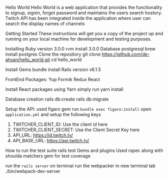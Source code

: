 Hello World
Hello World is a web application that provides the functionality to signup, signin, forgot password and maintains the users search hostory. Twitch API has been integrated inside the application where user can search the display names of channels

Getting Started
These instructions will get you a copy of the project up and running on your local machine for development and testing purposes.

Installing
Ruby version 3.0.0
rvm install 3.0.0
Database postgresql
brew install postgres
Clone the repository
git clone https://github.com/de-ahsan/hello_world.git
cd hello_world

Install Gems
bundle install
Rails version v6.1.5

FrontEnd Packages:
  Yup
  Formik
  Redux
  React

Install React packages using Yarn simply run
  yarn install

Database creation
  rails db:create
  rails db:migrate

Setup the API:
used figaro gem
run `bundle exec figaro:install`
open `application.yml` and setup the following keys
1.  TWITCHER_CLIENT_ID: Use the client id here
2.  TWITCHER_CLIENT_SECRET: Use the Client Secret Key here
3.  API_URL: https://id.twitch.tv/
4.  API_BASE_URL: https://api.twitch.tv/

How to run the test suite
rails test
Gems and plugins
Used rspec along with shoulda matchers gem for test coverage

run the `rails server` on terminal
run the webpacker in new terminal tab ./bin/webpack-dev-server

